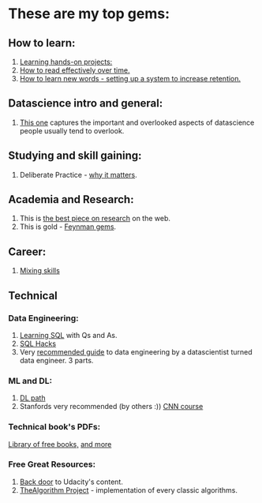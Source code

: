 # These are my top gems:

## How to learn:
1. [Learning hands-on projects:](https://medium.com/@rchang/how-i-build-learning-projects-part-i-54dbaad68961)
2. [How to read effectively over time.](https://sirupsen.com/read/)
3. [How to learn new words - setting up a system to increase retention.](http://sirupsen.com/airtable/)

## Datascience intro and general:
1. [This one](https://medium.com/deliberate-data-science/12-things-i-wish-id-known-before-starting-as-a-data-scientist-45989be6300e) captures the important and overlooked aspects of datascience people usually tend to overlook.



## Studying and skill gaining:
1. Deliberate Practice - [why it matters](http://www.calnewport.com/blog/2010/01/06/the-grandmaster-in-the-corner-office-what-the-study-of-chess-experts-teaches-us-about-building-a-remarkable-life/).


## Academia and Research:
1. This is [the best piece on research](http://www.cs.virginia.edu/~robins/YouAndYourResearch.html) on the web.
2. This is gold - [Feynman gems](https://www.youtube.com/watch?v=0KmimDq4cSU).

## Career:
1. [Mixing skills](https://dilbertblog.typepad.com/the_dilbert_blog/2007/07/career-advice.html)

## Technical
### Data Engineering:
1. [Learning SQL](http://www.r-5.org/files/books/computers/languages/sql/mysql/Alan_Beaulieu-Learning_SQL-EN.pdf) with Qs and As.
2. [SQL Hacks](https://the-eye.eu/public/Books/HumbleBundle/sqlhacks.pdf)
3. Very [recommended guide](https://medium.com/@rchang/a-beginners-guide-to-data-engineering-part-ii-47c4e7cbda71) to data engineering by a datascientist turned data engineer. 3 parts.


### ML and DL:
1. [DL path](https://github.com/robert8138/deep-learning-deliberate-practice)
2. Stanfords very recommended (by others :)) [CNN course](http://cs231n.stanford.edu/)

### Technical book's PDFs:
[Library of free books,](https://github.com/arasty/books)
[and more](https://github.com/petyakostova/IT-Books)

### Free Great Resources:
1. [Back door](https://github.com/mikesprague/udacity-nanodegrees) to Udacity's content.
2. [TheAlgorithm Project](https://github.com/TheAlgorithms/Python) - implementation of every classic algorithms.
